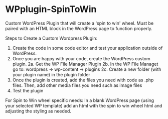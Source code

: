 # WPplugin-SpinToWin
Custom WordPress Plugin that will create a 'spin to win' wheel. Must be paired with an HTML block in the WordPress page to function properly.

Steps to Create a Custom Wordpress Plugin:
1. Create the code in some code editor and test your application outside of WordPress.
2. Once you are happy with your code, create the WordPress custom plugin.
2a. Get the WP File Manager Plugin
2b. In the WP File Managet go to: wordpress -> wp-content -> plugins
2c. Create a new folder (with your plugin name) in the plugin folder
3. Once the plugin is created, add the files you need with code as .php files. Then, add other media files you need such as image files
4. Test the plugin

For Spin to Win wheel specific needs:
In a blank WordPress page (using your selected WP template) add an html with the spin to win wheel html and adjusting the styling as needed.

